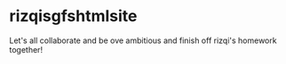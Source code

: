 # rizqisgfshtmlsite
Let's all collaborate and be ove ambitious and finish off rizqi's homework together!
